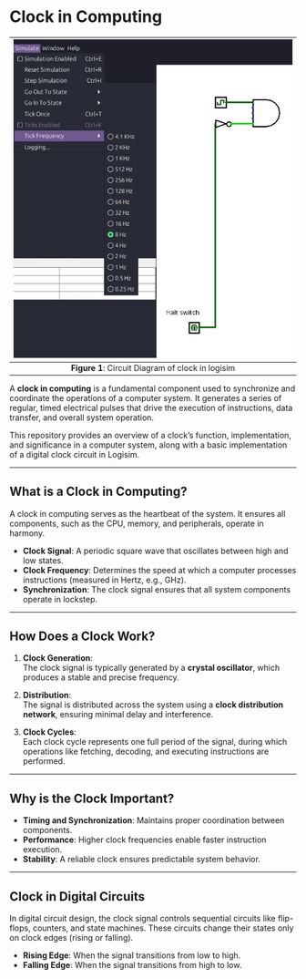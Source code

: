 # Clock in Computing  
 | ![Alt text](images/clock.png) |
 |:---------------------------------------:|
 | **Figure 1**: Circuit Diagram of clock in logisim |
   


A **clock in computing** is a fundamental component used to synchronize and coordinate the operations of a computer system. It generates a series of regular, timed electrical pulses that drive the execution of instructions, data transfer, and overall system operation.  

This repository provides an overview of a clock’s function, implementation, and significance in a computer system, along with a basic implementation of a digital clock circuit in Logisim.  

---

## What is a Clock in Computing?  

A clock in computing serves as the heartbeat of the system. It ensures all components, such as the CPU, memory, and peripherals, operate in harmony.  

- **Clock Signal**: A periodic square wave that oscillates between high and low states.  
- **Clock Frequency**: Determines the speed at which a computer processes instructions (measured in Hertz, e.g., GHz).  
- **Synchronization**: The clock signal ensures that all system components operate in lockstep.  

---

## How Does a Clock Work?  

1. **Clock Generation**:  
   The clock signal is typically generated by a **crystal oscillator**, which produces a stable and precise frequency.  

2. **Distribution**:  
   The signal is distributed across the system using a **clock distribution network**, ensuring minimal delay and interference.  

3. **Clock Cycles**:  
   Each clock cycle represents one full period of the signal, during which operations like fetching, decoding, and executing instructions are performed.  

---

## Why is the Clock Important?  

- **Timing and Synchronization**: Maintains proper coordination between components.  
- **Performance**: Higher clock frequencies enable faster instruction execution.  
- **Stability**: A reliable clock ensures predictable system behavior.  

---

## Clock in Digital Circuits  

In digital circuit design, the clock signal controls sequential circuits like flip-flops, counters, and state machines. These circuits change their states only on clock edges (rising or falling).  

- **Rising Edge**: When the signal transitions from low to high.  
- **Falling Edge**: When the signal transitions from high to low.  


